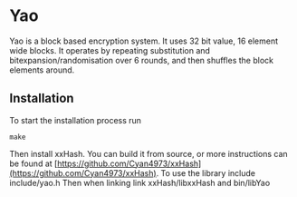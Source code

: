 # Yao

Yao is a block based encryption system. It uses 32 bit value, 16 element wide blocks. It operates by repeating substitution and bitexpansion/randomisation over 6 rounds, and then shuffles the block elements around. 

## Installation
To start the installation process run 

    make

Then install xxHash. You can build it from source, or more instructions can be found at [https://github.com/Cyan4973/xxHash](https://github.com/Cyan4973/xxHash). 
To use the library include include/yao.h
Then when linking link xxHash/libxxHash and bin/libYao

